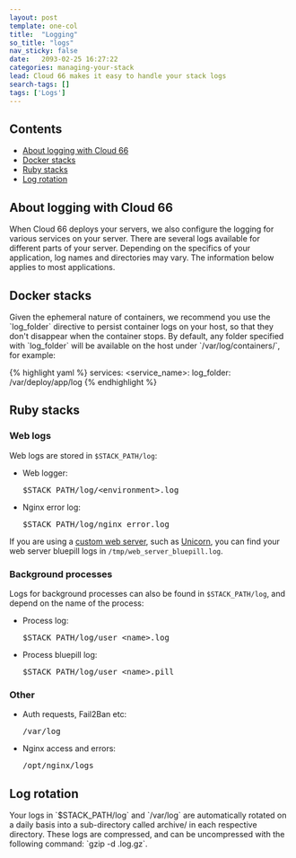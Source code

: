 ```yaml
---
layout: post
template: one-col
title:  "Logging"
so_title: "logs"
nav_sticky: false
date:   2093-02-25 16:27:22
categories: managing-your-stack
lead: Cloud 66 makes it easy to handle your stack logs
search-tags: []
tags: ['Logs']
---
```


<h2>Contents</h2>
<ul class="page-toc">
    <li>
        <a href="#about">About logging with Cloud 66</a>
    </li>
    <li>
        <a href="#docker">Docker stacks</a>
    </li>
    <li>
        <a href="#ruby">Ruby stacks</a>
    </li>
    <li>
        <a href="#rotation">Log rotation</a>
    </li>
</ul>

<h2 id="about">About logging with Cloud 66</h2>
When Cloud 66 deploys your servers, we also configure the logging for various services on your server. There are several logs available for different parts of your server. Depending on the specifics of your application, log names and directories may vary. The information below applies to most applications.

<h2 id="docker">Docker stacks</h2>
Given the ephemeral nature of containers, we recommend you use the `log_folder` directive to persist container logs on your host, so that they don't disappear when the container stops. By default, any folder specified with `log_folder` will be available on the host under `/var/log/containers/<service_name>`, for example:

{% highlight yaml %}
services:
    &#60;service_name&#62;:
        log_folder: /var/deploy/app/log
{% endhighlight %}

<h2 id="ruby">Ruby stacks</h2>
<h3>Web logs</h3>
Web logs are stored in <code>$STACK_PATH/log</code>:

<ul class="list">
<li>Web logger: <pre class="terminal">$STACK_PATH/log/&#60;environment&#62;.log</pre></li>
<li>Nginx error log: <pre class="terminal">$STACK_PATH/log/nginx_error.log</pre></li>
</ul>

If you are using a [custom web server](/web-server/custom-web-servers), such as [Unicorn](/web-server/unicorn-rack-server), you can find your web server bluepill logs in <code>/tmp/web_server_bluepill.log</code>.

<h3>Background processes</h3>

Logs for background processes can also be found in <code>$STACK_PATH/log</code>, and depend on the name of the process:

<ul class="list">
<li>Process log: <pre class="terminal">$STACK_PATH/log/user_&#60;name&#62;.log</pre></li>
<li>Process bluepill log: <pre class="terminal">$STACK_PATH/log/user_&#60;name&#62;.pill</pre></li>
</ul>

<h3>Other</h3>

<ul class="list">
<li>Auth requests, Fail2Ban etc: <pre class="terminal">/var/log</pre></li>
<li>Nginx access and errors: <pre class="terminal">/opt/nginx/logs</pre></li>
</ul>

<h2 id="rotation">Log rotation</h2>
Your logs in `$STACK_PATH/log` and `/var/log` are automatically rotated on a daily basis into a sub-directory called archive/ in each respective directory. These logs are compressed, and can be uncompressed with the following command: `gzip -d <log_file>.log.gz`.